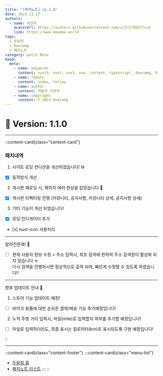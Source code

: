 ```yaml
---
title: "[패치노트] v1.1.0"
date: 2023-11-17
authors:
  - name: 이연주
    avatarUrl: https://avatars.githubusercontent.com/u/57179957?v=4
    link: https://www.dewdew.world
tags:
  - 두람쥐
  - Dooramg
  - 패치노트
category: patch Note
head:
  meta:
    - name: keywords
      content: nuxt3, nuxt, vue3, vue, content, typescript, dooramg, 두람쥐, 패치노트, patchnote
    - name: robots
      content: index, follow
    - name: author
      content: 개발자 이연주
    - name: copyright
      content: © 2023 Dooramg
---
```


# 🦉 **Version: 1.1.0**

---

::content-card{class="content-card"}
### 패치내역

1. 사이트 로딩 컨디션을 개선하였습니다! ⚙️
- [x] 동작방식 개선

2. 게시판 재로딩 시, 페이지 에러 현상을 잡았습니다 📨
- [x] 게시판 리펙터링 진행 (커뮤니티, 공지사항, 커뮤니티 상세, 공지사항 상세)

3. 기타 기능이 개선 되었습니다!
- [x] 로딩 인디게이터 추가
- [x] nuxt-icon 사용처리

---

알려진문제! 🔧

- [ ] 현재 사용자 정보 수정 > 주소 입력시, 최초 검색에 한하여 주소 검색창이 활성화 되지 않습니다 ㅠ  
  다시 검색을 진행하시면 정상적으로 출력 되며, 빠르게 수정할 수 있도록 하겠습니다!!

---

향후 업데이트 안내 🦉

1. 스토어 기능 업데이트 예정!
- [ ] 바이크 용품에 대한 손쉬운 결제/배송 기능 추가예정입니다!

2. 누적 주행 거리 입력시, 마일(mile)로 입력할지 여부를 추가할 예정입니다!
- [ ] 마일로 입력하더라도, 최종 표시는 킬로미터(km)로 표시되도록 구현 예정입니다!

::


---


::content-card{class="content-footer"}
  :::content-card{class="menu-list"}
  - [두람쥐 홈](/)
  - [패치노트 리스트](/patch)
  :::
::